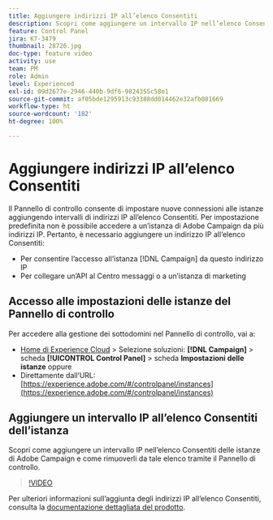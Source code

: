 ```yaml
---
title: Aggiungere indirizzi IP all’elenco Consentiti
description: Scopri come aggiungere un intervallo IP nell’elenco Consentiti delle istanze di Adobe Campaign e come rimuoverli da tale elenco tramite il Pannello di controllo.
feature: Control Panel
jira: KT-3479
thumbnail: 28726.jpg
doc-type: feature video
activity: use
team: PM
role: Admin
level: Experienced
exl-id: 09d2677e-2946-440b-9df6-9824355c58e1
source-git-commit: af05bde1295913c93388dd014462e32afb081669
workflow-type: ht
source-wordcount: '182'
ht-degree: 100%

---
```


# Aggiungere indirizzi IP all’elenco Consentiti

Il Pannello di controllo consente di impostare nuove connessioni alle istanze aggiungendo intervalli di indirizzi IP all’elenco Consentiti. Per impostazione predefinita non è possibile accedere a un’istanza di Adobe Campaign da più indirizzi IP. Pertanto, è necessario aggiungere un indirizzo IP all’elenco Consentiti:

* Per consentire l’accesso all’istanza [!DNL Campaign] da questo indirizzo IP
* Per collegare un’API al Centro messaggi o a un’istanza di marketing

## Accesso alle impostazioni delle istanze del Pannello di controllo

Per accedere alla gestione dei sottodomini nel Pannello di controllo, vai a:

* [Home di Experience Cloud](https://experience.adobe.com/#/home) > Selezione soluzioni: **[!DNL Campaign]** > scheda **[!UICONTROL Control Panel]** > scheda **Impostazioni delle istanze**
oppure
* Direttamente dall’URL: [https://experience.adobe.com/#/controlpanel/instances](https://experience.adobe.com/#/controlpanel/instances)

## Aggiungere un intervallo IP all’elenco Consentiti dell’istanza

Scopri come aggiungere un intervallo IP nell’elenco Consentiti delle istanze di Adobe Campaign e come rimuoverli da tale elenco tramite il Pannello di controllo.

>[!VIDEO](https://video.tv.adobe.com/v/28726?quality=12&learn=0n)

Per ulteriori informazioni sull’aggiunta degli indirizzi IP all’elenco Consentiti, consulta la [documentazione dettagliata del prodotto](https://experienceleague.adobe.com/docs/control-panel/using/sftp-management/ip-range-allow-listing.html?lang=it).
